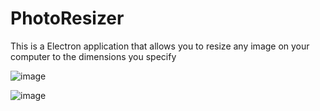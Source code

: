 # PhotoResizer
This is a Electron application that allows you to resize any image on your computer to the dimensions you specify

![image](https://github.com/ClaytonSeager/PhotoResizer/assets/117054183/1af7b7df-370f-4878-a9d5-aca1b24676d2)

![image](https://github.com/ClaytonSeager/PhotoResizer/assets/117054183/ef64d938-06f1-4b17-b517-1e53f57862b7)
